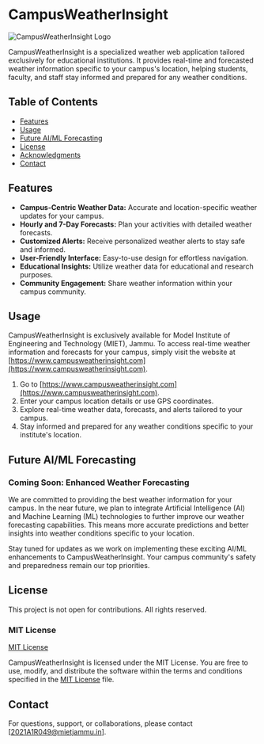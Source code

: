 # CampusWeatherInsight

![CampusWeatherInsight Logo](link-to-your-logo.png)

CampusWeatherInsight is a specialized weather web application tailored exclusively for educational institutions. It provides real-time and forecasted weather information specific to your campus's location, helping students, faculty, and staff stay informed and prepared for any weather conditions.

## Table of Contents

- [Features](#features)
- [Usage](#usage)
- [Future AI/ML Forecasting](#future-ai-ml-forecasting)
- [License](#license)
- [Acknowledgments](#acknowledgments)
- [Contact](#contact)

## Features

- **Campus-Centric Weather Data:** Accurate and location-specific weather updates for your campus.
- **Hourly and 7-Day Forecasts:** Plan your activities with detailed weather forecasts.
- **Customized Alerts:** Receive personalized weather alerts to stay safe and informed.
- **User-Friendly Interface:** Easy-to-use design for effortless navigation.
- **Educational Insights:** Utilize weather data for educational and research purposes.
- **Community Engagement:** Share weather information within your campus community.

## Usage

CampusWeatherInsight is exclusively available for Model Institute of Engineering and Technology (MIET), Jammu. To access real-time weather information and forecasts for your campus, simply visit the website at [https://www.campusweatherinsight.com](https://www.campusweatherinsight.com).

1. Go to [https://www.campusweatherinsight.com](https://www.campusweatherinsight.com).
2. Enter your campus location details or use GPS coordinates.
3. Explore real-time weather data, forecasts, and alerts tailored to your campus.
4. Stay informed and prepared for any weather conditions specific to your institute's location.


## Future AI/ML Forecasting

### Coming Soon: Enhanced Weather Forecasting

We are committed to providing the best weather information for your campus. In the near future, we plan to integrate Artificial Intelligence (AI) and Machine Learning (ML) technologies to further improve our weather forecasting capabilities. This means more accurate predictions and better insights into weather conditions specific to your location.

Stay tuned for updates as we work on implementing these exciting AI/ML enhancements to CampusWeatherInsight. Your campus community's safety and preparedness remain our top priorities.

## License

This project is not open for contributions. All rights reserved.

### MIT License

[MIT License](LICENSE.md)

CampusWeatherInsight is licensed under the MIT License. You are free to use, modify, and distribute the software within the terms and conditions specified in the [MIT License](LICENSE.md) file.


## Contact

For questions, support, or collaborations, please contact [2021A1R049@mietjammu.in].
